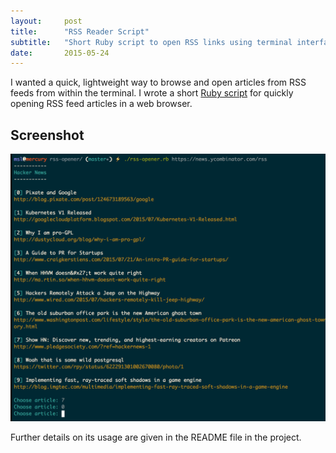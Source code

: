 ```yaml
---
layout:     post
title:      "RSS Reader Script"
subtitle:   "Short Ruby script to open RSS links using terminal interface"
date:       2015-05-24
---
```


I wanted a quick, lightweight way to browse and open articles from RSS feeds from within the terminal. I wrote a short
[Ruby script](https://github.com/robinrob/rss-opener.git) for quickly opening RSS feed articles in a web browser.

## Screenshot

<img src="/img/rss-opener.png"/>

Further details on its usage are given in the README file in the project.